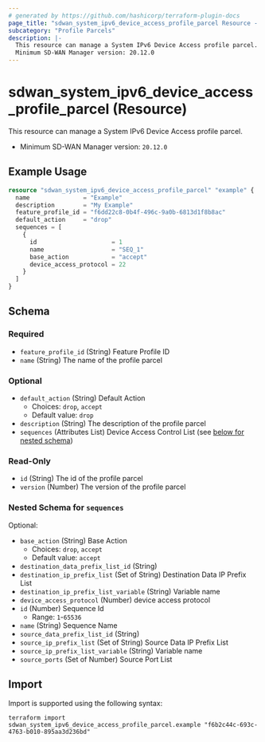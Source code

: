 ```yaml
---
# generated by https://github.com/hashicorp/terraform-plugin-docs
page_title: "sdwan_system_ipv6_device_access_profile_parcel Resource - terraform-provider-sdwan"
subcategory: "Profile Parcels"
description: |-
  This resource can manage a System IPv6 Device Access profile parcel.
  Minimum SD-WAN Manager version: 20.12.0
---
```


# sdwan_system_ipv6_device_access_profile_parcel (Resource)

This resource can manage a System IPv6 Device Access profile parcel.
  - Minimum SD-WAN Manager version: `20.12.0`

## Example Usage

```terraform
resource "sdwan_system_ipv6_device_access_profile_parcel" "example" {
  name               = "Example"
  description        = "My Example"
  feature_profile_id = "f6dd22c8-0b4f-496c-9a0b-6813d1f8b8ac"
  default_action     = "drop"
  sequences = [
    {
      id                     = 1
      name                   = "SEQ_1"
      base_action            = "accept"
      device_access_protocol = 22
    }
  ]
}
```

<!-- schema generated by tfplugindocs -->
## Schema

### Required

- `feature_profile_id` (String) Feature Profile ID
- `name` (String) The name of the profile parcel

### Optional

- `default_action` (String) Default Action
  - Choices: `drop`, `accept`
  - Default value: `drop`
- `description` (String) The description of the profile parcel
- `sequences` (Attributes List) Device Access Control List (see [below for nested schema](#nestedatt--sequences))

### Read-Only

- `id` (String) The id of the profile parcel
- `version` (Number) The version of the profile parcel

<a id="nestedatt--sequences"></a>
### Nested Schema for `sequences`

Optional:

- `base_action` (String) Base Action
  - Choices: `drop`, `accept`
  - Default value: `accept`
- `destination_data_prefix_list_id` (String)
- `destination_ip_prefix_list` (Set of String) Destination Data IP Prefix List
- `destination_ip_prefix_list_variable` (String) Variable name
- `device_access_protocol` (Number) device access protocol
- `id` (Number) Sequence Id
  - Range: `1`-`65536`
- `name` (String) Sequence Name
- `source_data_prefix_list_id` (String)
- `source_ip_prefix_list` (Set of String) Source Data IP Prefix List
- `source_ip_prefix_list_variable` (String) Variable name
- `source_ports` (Set of Number) Source Port List

## Import

Import is supported using the following syntax:

```shell
terraform import sdwan_system_ipv6_device_access_profile_parcel.example "f6b2c44c-693c-4763-b010-895aa3d236bd"
```
